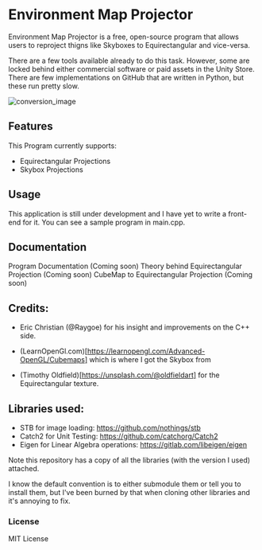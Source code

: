 
# Environment Map Projector

Environment Map Projector is a free, open-source program that allows users to reproject thigns like Skyboxes to Equirectangular and vice-versa.

There are a few tools available already to do this task. However, some are locked behind either commercial software or paid assets in the Unity Store. There are few implementations on GitHub that are written in Python, but these run pretty slow.

![conversion_image](https://drakeor.com/uploads/envmapproj_convert.png)

## Features

This Program currently supports:
* Equirectangular Projections
* Skybox Projections

## Usage

This application is still under development and I have yet to write a front-end for it. You can see a sample program in main.cpp.

## Documentation

Program Documentation (Coming soon)
Theory behind Equirectangular Projection (Coming soon)
CubeMap to Equirectangular Projection (Coming soon)

## Credits:

* Eric Christian (@Raygoe) for his insight and improvements on the C++ side. 

* (LearnOpenGl.com)[https://learnopengl.com/Advanced-OpenGL/Cubemaps] which is where I got the Skybox from

* (Timothy Oldfield)[https://unsplash.com/@oldfieldart] for the Equirectangular texture.

## Libraries used:

* STB for image loading: https://github.com/nothings/stb
* Catch2 for Unit Testing: https://github.com/catchorg/Catch2
* Eigen for Linear Algebra operations: https://gitlab.com/libeigen/eigen

Note this repository has a copy of all the libraries (with the version I used) attached.

I know the default convention is to either submodule them or tell you to install them, but I've been burned by that when cloning other libraries and it's annoying to fix.

### License

MIT License